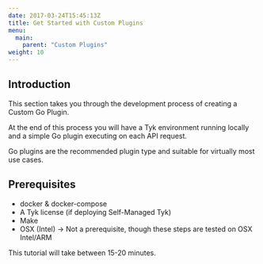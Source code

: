 ```yaml
---
date: 2017-03-24T15:45:13Z
title: Get Started with Custom Plugins
menu:
  main:
    parent: "Custom Plugins"
weight: 10
---
```



## Introduction

This section takes you through the development process of creating a Custom Go Plugin.

At the end of this process you will have a Tyk environment running locally and a simple Go plugin executing on each API request.

Go plugins are the recommended plugin type and suitable for virtually most use cases.
## Prerequisites

* docker & docker-compose
* A Tyk license (if deploying Self-Managed Tyk)
* Make
* OSX (Intel)  -> Not a prerequisite, though these steps are tested on OSX Intel/ARM

This tutorial will take between 15-20 minutes.
